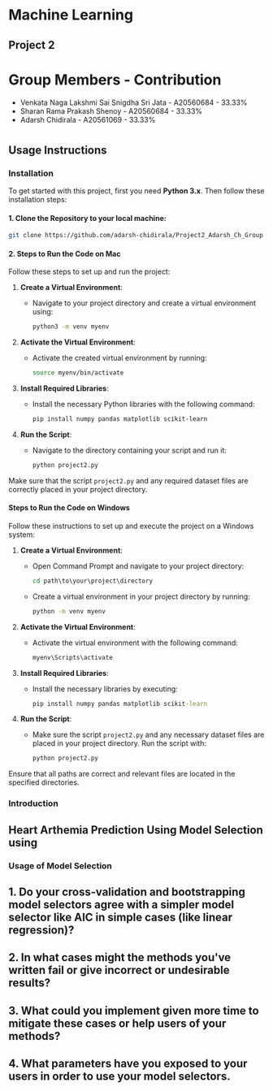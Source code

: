 # Machine Learning
## Project 2 

# Group Members - Contribution

* Venkata Naga Lakshmi Sai Snigdha Sri Jata - A20560684 - 33.33%
* Sharan Rama Prakash Shenoy - A20560684 - 33.33%
* Adarsh Chidirala - A20561069 - 33.33%

# ###################################################
## Usage Instructions

### Installation

To get started with this project, first you need **Python 3.x**. Then follow these installation steps:

#### 1. Clone the Repository to your local machine:

```bash
git clone https://github.com/adarsh-chidirala/Project2_Adarsh_Ch_Group.git 
```
#### 2. Steps to Run the Code on Mac

Follow these steps to set up and run the project:

1. **Create a Virtual Environment**:
   - Navigate to your project directory and create a virtual environment using:
     ```bash
     python3 -m venv myenv
     ```

2. **Activate the Virtual Environment**:
   - Activate the created virtual environment by running:
     ```bash
     source myenv/bin/activate
     ```

3. **Install Required Libraries**:
   - Install the necessary Python libraries with the following command:
     ```bash
     pip install numpy pandas matplotlib scikit-learn
     ```

4. **Run the Script**:
   - Navigate to the directory containing your script and run it:
     ```bash
     python project2.py
     ```

Make sure that the script `project2.py` and any required dataset files are correctly placed in your project directory.

#### Steps to Run the Code on Windows

Follow these instructions to set up and execute the project on a Windows system:


1. **Create a Virtual Environment**:
   - Open Command Prompt and navigate to your project directory:
     ```cmd
     cd path\to\your\project\directory
     ```
   - Create a virtual environment in your project directory by running:
     ```cmd
     python -m venv myenv
     ```

2. **Activate the Virtual Environment**:
   - Activate the virtual environment with the following command:
     ```cmd
     myenv\Scripts\activate
     ```

3. **Install Required Libraries**:
   - Install the necessary libraries by executing:
     ```cmd
     pip install numpy pandas matplotlib scikit-learn
     ```

4. **Run the Script**:
   - Make sure the script `project2.py` and any necessary dataset files are placed in your project directory. Run the script with:
     ```cmd
     python project2.py
     ```

Ensure that all paths are correct and relevant files are located in the specified directories.



### Introduction
## Heart Arthemia Prediction Using Model Selection using 



### Usage of Model Selection

## 1. Do your cross-validation and bootstrapping model selectors agree with a simpler model selector like AIC in simple cases (like linear regression)?


## 2. In what cases might the methods you've written fail or give incorrect or undesirable results?


## 3. What could you implement given more time to mitigate these cases or help users of your methods?


## 4. What parameters have you exposed to your users in order to use your model selectors.

<!-- 
### Code Visualization:
- The following screenshots display the results of each test case implemented in this project:

### 1. Small_test.csv:
- Tests the model on a small dataset, and verifies if the predictions are reasonable.
- i. Training Loss:
    ![Small Test Image](small_test1.jpeg)
- ii. Predicted vs Actual:
    ![Small Test Image](small_test2.jpeg)
- iii. Residual plots:
    ![Small Test Image](small_test3.jpeg)
- iv. Final Results:
    ![Small Test Image](small_test_output.jpeg)

### 2. data_long.csv:
- Tests the model on a large dataset, and verifies if the predictions are reasonable.
- i. Training Loss:
    ![Long Data Test Image](large_data1.jpeg)
- ii. Predicted vs Actual:
    ![Long Data Image](large_data2.jpeg)
- iii. Residual plots:
    ![Long Data Image](large_data3.jpeg)
- iv. Final Results:
    ![Small Test Image](large_data_output.jpeg) -->
